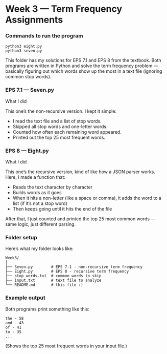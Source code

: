 # Week 3 — Term Frequency Assignments 

### Commands to run the program
```
python3 eight.py
python3 seven.py
```

This folder has my solutions for EPS 7.1 and EPS 8 from the textbook.
Both programs are written in Python and solve the term frequency problem — basically figuring out which words show up the most in a text file (ignoring common stop words).

### EPS 7.1 — Seven.py
What I did

This one’s the non-recursive version.
I kept it simple:

- I read the text file and a list of stop words.
- Skipped all stop words and one-letter words.
- Counted how often each remaining word appeared.
- Printed out the top 25 most frequent words.


### EPS 8 — Eight.py
What I did

This one’s the recursive version, kind of like how a JSON parser works.
Here, I made a function that:
- Reads the text character by character
- Builds words as it goes
- When it hits a non-letter (like a space or comma), it adds the word to a list (if it’s not a stop word)
- Then keeps going until it hits the end of the file

After that, I just counted and printed the top 25 most common words — same logic, just different parsing.

### Folder setup

Here’s what my folder looks like:

```
Week3/
│
├── Seven.py        # EPS 7.1 - non-recursive term frequency
├── Eight.py        # EPS 8 - recursive term frequency
├── stop_words.txt  # common words to skip
├── input.txt       # text file to analyze
└── README.md       # this file :)
```
### Example output

Both programs print something like this:
```
the - 58
and - 43
of - 41
to - 35
...
```

(Shows the top 25 most frequent words in your input file.)
